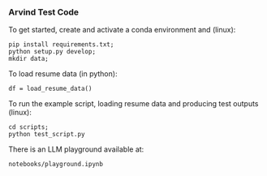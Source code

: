 ### Arvind Test Code

To get started, create and activate a conda environment and (linux):

    pip install requirements.txt;
    python setup.py develop;
    mkdir data;

To load resume data (in python):

    df = load_resume_data()

To run the example script, loading resume data and producing test outputs (linux):

    cd scripts;
    python test_script.py

There is an LLM playground available at:

    notebooks/playground.ipynb